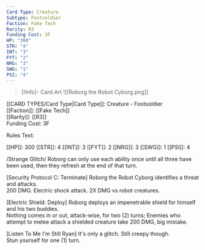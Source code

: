 ```yaml
---
Card Type: Creature
Subtype: Footsoldier
Faction: Fake Tech
Rarity: R3
Funding Cost: 3F
HP: "300"
STR: "4"
INT: "3"
FYT: "2"
NRG: "3"
SWG: "1"
PSI: "4"
---
```

> [!info]- Card Art
> ![[Roborg the Robot Cyborg.png]]

[[CARD TYPES/Card Type|Card Type]]: Creature - Footsoldier  
[[Faction]]: [[Fake Tech]]  
[[Rarity]]: [[R3]]  
Funding Cost: 3F  

Rules Text:  

[[HP]]: 300 [[STR]]: 4 [[INT]]: 3 [[FYT]]: 2 [[NRG]]: 3 [[SWG]]: 1 [[PSI]]: 4  

/Strange Glitch/ Roborg can only use each ability once until all three have been used, then they refresh at the end of that turn.  

[Security Protocol C: Terminate] Roborg the Robot Cyborg identifies a threat and attacks.  
200 DMG. Electric shock attack. 2X DMG vs robot creatures.  

[Electric Shield: Deploy] Roborg deploys an impenetrable shield for himself and his two buddies.  
Nothing comes in or out, attack-wise, for two (2) turns;
Enemies who attempt to melee attack a shielded creature take 200 DMG, big mistake.  

[Listen To Me I'm Still Ryan] It's only a glitch. Still creepy though.  
Stun yourself for one (1) turn.  